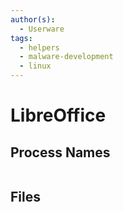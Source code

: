 ```yaml
---
author(s):
  - Userware
tags:
  - helpers
  - malware-development
  - linux
---
```

# LibreOffice

## Process Names

```

```

## Files

```

```